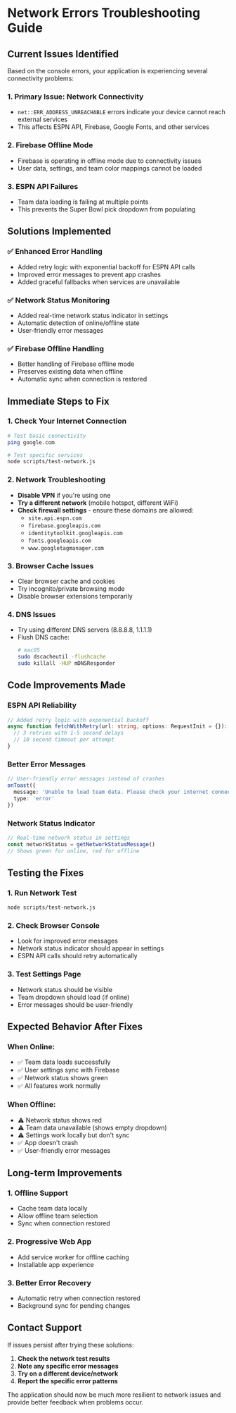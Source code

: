 # Network Errors Troubleshooting Guide

## Current Issues Identified

Based on the console errors, your application is experiencing several connectivity problems:

### 1. **Primary Issue: Network Connectivity**
- `net::ERR_ADDRESS_UNREACHABLE` errors indicate your device cannot reach external services
- This affects ESPN API, Firebase, Google Fonts, and other services

### 2. **Firebase Offline Mode**
- Firebase is operating in offline mode due to connectivity issues
- User data, settings, and team color mappings cannot be loaded

### 3. **ESPN API Failures**
- Team data loading is failing at multiple points
- This prevents the Super Bowl pick dropdown from populating

## Solutions Implemented

### ✅ **Enhanced Error Handling**
- Added retry logic with exponential backoff for ESPN API calls
- Improved error messages to prevent app crashes
- Added graceful fallbacks when services are unavailable

### ✅ **Network Status Monitoring**
- Added real-time network status indicator in settings
- Automatic detection of online/offline state
- User-friendly error messages

### ✅ **Firebase Offline Handling**
- Better handling of Firebase offline mode
- Preserves existing data when offline
- Automatic sync when connection is restored

## Immediate Steps to Fix

### 1. **Check Your Internet Connection**
```bash
# Test basic connectivity
ping google.com

# Test specific services
node scripts/test-network.js
```

### 2. **Network Troubleshooting**
- **Disable VPN** if you're using one
- **Try a different network** (mobile hotspot, different WiFi)
- **Check firewall settings** - ensure these domains are allowed:
  - `site.api.espn.com`
  - `firebase.googleapis.com`
  - `identitytoolkit.googleapis.com`
  - `fonts.googleapis.com`
  - `www.googletagmanager.com`

### 3. **Browser Cache Issues**
- Clear browser cache and cookies
- Try incognito/private browsing mode
- Disable browser extensions temporarily

### 4. **DNS Issues**
- Try using different DNS servers (8.8.8.8, 1.1.1.1)
- Flush DNS cache:
  ```bash
  # macOS
  sudo dscacheutil -flushcache
  sudo killall -HUP mDNSResponder
  ```

## Code Improvements Made

### ESPN API Reliability
```typescript
// Added retry logic with exponential backoff
async function fetchWithRetry(url: string, options: RequestInit = {}): Promise<Response> {
  // 3 retries with 1-5 second delays
  // 10 second timeout per attempt
}
```

### Better Error Messages
```typescript
// User-friendly error messages instead of crashes
onToast({ 
  message: 'Unable to load team data. Please check your internet connection.', 
  type: 'error' 
})
```

### Network Status Indicator
```typescript
// Real-time network status in settings
const networkStatus = getNetworkStatusMessage()
// Shows green for online, red for offline
```

## Testing the Fixes

### 1. **Run Network Test**
```bash
node scripts/test-network.js
```

### 2. **Check Browser Console**
- Look for improved error messages
- Network status indicator should appear in settings
- ESPN API calls should retry automatically

### 3. **Test Settings Page**
- Network status should be visible
- Team dropdown should load (if online)
- Error messages should be user-friendly

## Expected Behavior After Fixes

### When Online:
- ✅ Team data loads successfully
- ✅ User settings sync with Firebase
- ✅ Network status shows green
- ✅ All features work normally

### When Offline:
- ⚠️ Network status shows red
- ⚠️ Team data unavailable (shows empty dropdown)
- ⚠️ Settings work locally but don't sync
- ✅ App doesn't crash
- ✅ User-friendly error messages

## Long-term Improvements

### 1. **Offline Support**
- Cache team data locally
- Allow offline team selection
- Sync when connection restored

### 2. **Progressive Web App**
- Add service worker for offline caching
- Installable app experience

### 3. **Better Error Recovery**
- Automatic retry when connection restored
- Background sync for pending changes

## Contact Support

If issues persist after trying these solutions:

1. **Check the network test results**
2. **Note any specific error messages**
3. **Try on a different device/network**
4. **Report the specific error patterns**

The application should now be much more resilient to network issues and provide better feedback when problems occur. 